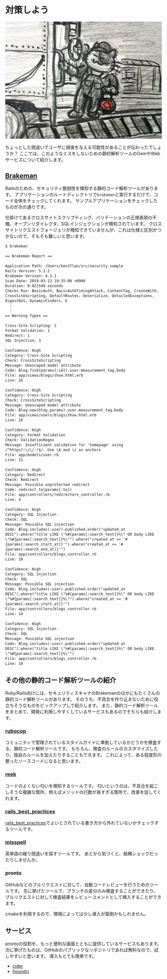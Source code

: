 # 対策しよう

![brakeman](../images/1_09_taking_measures/brakeman.jpg)

ちょっとした間違いでユーザに損害を与える可能性があることが伝わったでしょうか？
ここでは、このようなミスをしないための静的解析ツールのGemやWebサービスについて紹介します。

## [Brakeman](https://github.com/presidentbeef/brakeman)

Railsのための、セキュリティ脆弱性を検知する静的コード解析ツールがあります。
アプリケーションのルートディレクトリで`brakeman`と実行するだけで、コード全体をチェックしてくれます。
サンプルアプリケーションをチェックしたものが次の通りです。

仕掛けてあるクロスサイトスクリプティング、バリデーションの正規表現の不備、オープンリダイレクタ、SQLインジェクションが検知されています。
クロスサイトリクエストフォージェリが検知できていませんが、これは仕様と区別がつかないので、そもそも難しいと思います。

```plain
$ brakeman

== Brakeman Report ==

Application Path: /Users/ken1flan/src/security_sample
Rails Version: 5.2.2
Brakeman Version: 4.3.1
Scan Date: 2019-03-13 19:35:00 +0900
Duration: 0.821549 seconds
Checks Run: BasicAuth, BasicAuthTimingAttack, ContentTag, CreateWith, CrossSiteScripting, DefaultRoutes, Deserialize, DetailedExceptions, DigestDoS, DynamicFinders, E
  :
  :
== Warning Types ==

Cross-Site Scripting: 2
Format Validation: 1
Redirect: 1
SQL Injection: 3

Confidence: High
Category: Cross-Site Scripting
Check: CrossSiteScripting
Message: Unescaped model attribute
Code: Blog.find(params[:id]).user.measurement_tag.body
File: app/views/blogs/show.html.erb
Line: 26

Confidence: High
Category: Cross-Site Scripting
Check: CrossSiteScripting
Message: Unescaped model attribute
Code: Blog.new(blog_params).user.measurement_tag.body
File: app/views/users/blogs/show.html.erb
Line: 26

Confidence: High
Category: Format Validation
Check: ValidationRegex
Message: Insufficient validation for 'homepage' using /^https?:\/\/.*$/. Use \A and \z as anchors
File: app/models/user.rb
Line: 11

Confidence: High
Category: Redirect
Check: Redirect
Message: Possible unprotected redirect
Code: redirect_to(params[:to])
File: app/controllers/redirectors_controller.rb
Line: 4

Confidence: High
Category: SQL Injection
Check: SQL
Message: Possible SQL injection
Code: Blog.includes(:user).published.order("updated_at DESC").where("title LIKE \"%#{params[:search_text]}%\" OR body LIKE \"%#{params[:search_text]}%\"").where("created_at >= '#{params[:search_start_at]}'").where("created_at <= '#{params[:search_end_at]}'")
File: app/controllers/blogs_controller.rb
Line: 18

Confidence: High
Category: SQL Injection
Check: SQL
Message: Possible SQL injection
Code: Blog.includes(:user).published.order("updated_at DESC").where("title LIKE \"%#{params[:search_text]}%\" OR body LIKE \"%#{params[:search_text]}%\"").where("created_at >= '#{params[:search_start_at]}'")
File: app/controllers/blogs_controller.rb
Line: 14

Confidence: High
Category: SQL Injection
Check: SQL
Message: Possible SQL injection
Code: Blog.includes(:user).published.order("updated_at DESC").where("title LIKE \"%#{params[:search_text]}%\" OR body LIKE \"%#{params[:search_text]}%\"")
File: app/controllers/blogs_controller.rb
Line: 10
```

## その他の静的コード解析ツールの紹介

Ruby/Rails向けには、セキュリティスキャナのBrakemanのほかにもたくさんの静的コード解析ツールがあります。
そのうち、不具合を作り込まないために役立ちそうなものをピックアップして紹介します。
また、静的コード解析ツールをまとめて、開発に利用しやすくしているサービスもあるのでそちらも紹介します。

### [rubocop](https://github.com/rubocop-hq/rubocop)

コミュニティで管理されているスタイルガイドに準拠しているかどうかを検査する、静的コード解析ツールです。
もちろん、検査のルールのカスタマイズしたり、独自のルールを加えたりすることもできます。
これによって、ある程度形の整ったソースコードになると思います。

### [reek](https://github.com/troessner/reek)

コードのよくない匂いを検知するツールです。
匂いというのは、不具合を起こしそうな複雑な箇所、例えばメソッドの行数が長すぎる箇所で、改善を促してくれます。

### [rails_best_practices](https://github.com/flyerhzm/rails_best_practices)

[rails_best_practices](https://rails-bestpractices.com/)でよいとされている書き方から外れていないかチェックするツールです。

### [misspell](https://github.com/client9/misspell/)

英単語の綴り間違いを探すツールです。
あとから気づくと、結構ショックだったりしませんか。

### pronto

GitHubなどのプルリクエストに対して、自動コードレビューを行うためのツールです。
先に挙げたツールで、ブランチの差分のみ検査することができたり、プルリクエストに対して検査結果をレビューコメントとして挿入することができます。

cmakeを利用するので、環境によっては少し導入が面倒かもしれません。

## サービス

prontoの役割を、もっと便利な画面とともに提供しているサービスもあります。
次に挙げたものは、GitHubのパブリックなリポジトリであれば無料なので、試しやすいと思います。
導入もとても簡単です。

* [cider](https://sider.review/ja)
* [houndci](https://houndci.com/)
